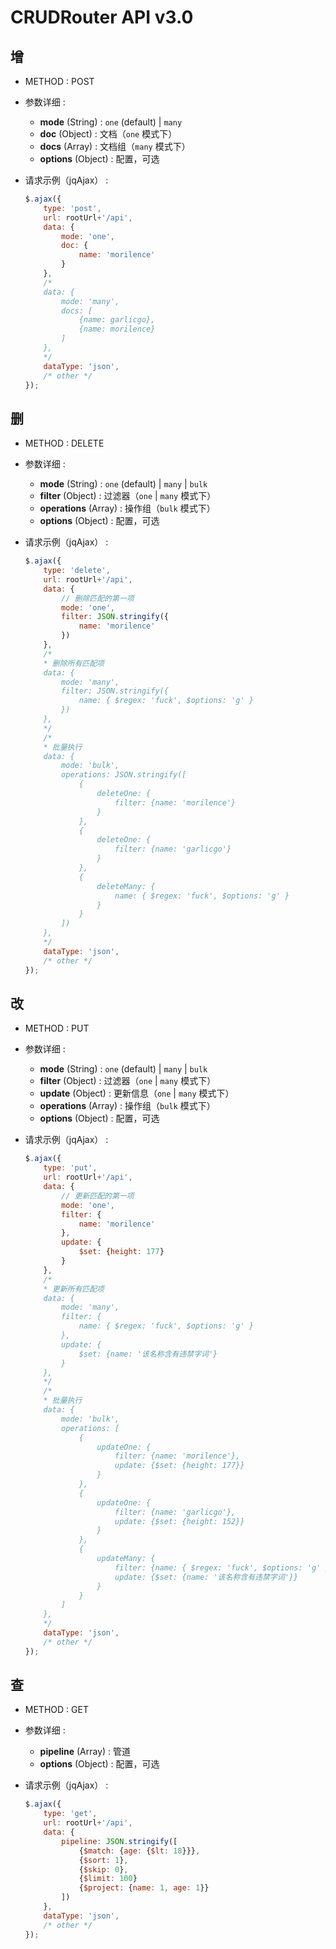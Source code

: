 # CRUDRouter API v3.0

## 增

- METHOD : POST

- 参数详细 :

  - **mode** (String) : `one` (default) | `many`
  - **doc** (Object) : 文档（`one` 模式下）
  - **docs** (Array) : 文档组（`many` 模式下）
  - **options** (Object) : 配置，可选

- 请求示例（jqAjax） :

    ```js
    $.ajax({
        type: 'post',
        url: rootUrl+'/api',
        data: {
            mode: 'one',
            doc: {
                name: 'morilence'
            }
        },
        /*
        data: {
            mode: 'many',
            docs: [
                {name: garlicgo},
                {name: morilence}
            ]
        },
        */
        dataType: 'json',
        /* other */
    });
    ```

## 删

- METHOD : DELETE

- 参数详细 :

  - **mode** (String) : `one` (default) | `many` | `bulk`
  - **filter** (Object) : 过滤器（`one` | `many` 模式下）
  - **operations** (Array) : 操作组（`bulk` 模式下）
  - **options** (Object) : 配置，可选

- 请求示例（jqAjax） :

    ```js
    $.ajax({
        type: 'delete',
        url: rootUrl+'/api',
        data: {
            // 删除匹配的第一项
            mode: 'one',
            filter: JSON.stringify({
                name: 'morilence'
            })
        },
        /*
        * 删除所有匹配项
        data: {
            mode: 'many',
            filter: JSON.stringify({
                name: { $regex: 'fuck', $options: 'g' }
            })
        },
        */
        /*
        * 批量执行
        data: {
            mode: 'bulk',
            operations: JSON.stringify([
                {
                    deleteOne: {
                        filter: {name: 'morilence'}
                    }
                },
                {
                    deleteOne: {
                        filter: {name: 'garlicgo'}
                    }
                },
                {
                    deleteMany: {
                        name: { $regex: 'fuck', $options: 'g' }
                    }
                }
            ])
        },
        */
        dataType: 'json',
        /* other */
    });
    ```

## 改

- METHOD : PUT

- 参数详细 :

  - **mode** (String) : `one` (default) | `many` | `bulk`
  - **filter** (Object) : 过滤器（`one` | `many` 模式下）
  - **update** (Object) : 更新信息（`one` | `many` 模式下）
  - **operations** (Array) : 操作组（`bulk` 模式下）
  - **options** (Object) : 配置，可选

- 请求示例（jqAjax） :

    ```js
    $.ajax({
        type: 'put',
        url: rootUrl+'/api',
        data: {
            // 更新匹配的第一项
            mode: 'one',
            filter: {
                name: 'morilence'
            },
            update: {
                $set: {height: 177}
            }
        },
        /*
        * 更新所有匹配项
        data: {
            mode: 'many',
            filter: {
                name: { $regex: 'fuck', $options: 'g' }
            },
            update: {
                $set: {name: '该名称含有违禁字词'}
            }
        },
        */
        /*
        * 批量执行
        data: {
            mode: 'bulk',
            operations: [
                {
                    updateOne: {
                        filter: {name: 'morilence'},
                        update: {$set: {height: 177}}
                    }
                },
                {
                    updateOne: {
                        filter: {name: 'garlicgo'},
                        update: {$set: {height: 152}}
                    }
                },
                {
                    updateMany: {
                        filter: {name: { $regex: 'fuck', $options: 'g' }},
                        update: {$set: {name: '该名称含有违禁字词'}}
                    }
                }
            ]
        },
        */
        dataType: 'json',
        /* other */
    });
    ```

## 查

- METHOD : GET

- 参数详细 :

  - **pipeline** (Array) : 管道
  - **options** (Object) : 配置，可选

- 请求示例（jqAjax） :

    ```js
    $.ajax({
        type: 'get',
        url: rootUrl+'/api',
        data: {
            pipeline: JSON.stringify([
                {$match: {age: {$lt: 18}}},
                {$sort: 1},
                {$skip: 0},
                {$limit: 100}
                {$project: {name: 1, age: 1}}
            ])
        },
        dataType: 'json',
        /* other */
    });
    ```
